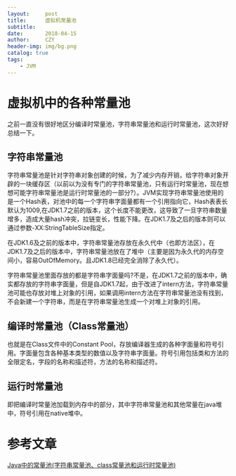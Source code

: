```yaml
---
layout:     post
title:      虚拟机常量池
subtitle:   
date:       2018-04-15
author:     CZY
header-img: img/bg.png
catalog: true
tags:
    - JVM
---
```


# 虚拟机中的各种常量池

之前一直没有很好地区分编译时常量池，字符串常量池和运行时常量池，这次好好总结一下。

## 字符串常量池

字符串常量池是针对字符串对象创建的时候，为了减少内存开销，给字符串对象开辟的一块缓存区（以前以为没有专门的字符串常量池，只有运行时常量池，现在想想可能字符串常量池是运行时常量池的一部分?）。JVM实现字符串常量池使用的是一个Hash表，对池中的每一个字符串字面量都有一个引用指向它，Hash表表长默认为1009,在JDK1.7之前的版本，这个长度不能更改，这导致了一旦字符串数量增多，造成大量hash冲突，拉链变长，性能下降。在JDK1.7及之后的版本则可以通过参数-XX:StringTableSize指定。

在JDK1.6及之前的版本中，字符串常量池存放在永久代中（也即方法区），在JDK1.7及之后的版本中，字符串常量池放在了堆中（主要是因为永久代的内存空间小，容易OutOfMemory。且JDK1.8已经完全消除了永久代）。

字符串常量池里面存放的都是字符串字面量吗?不是，在JDK1.7之前的版本中，确实都存放的字符串字面量，但是自JDK1.7起，由于改进了intern方法，字符串常量池可能也存放对堆上对象的引用，如果调用intern方法在字符串常量池没有找到，不会新建一个字符串，而是在字符串常量池生成一个对堆上对象的引用。

## 编译时常量池（Class常量池）

也就是在Class文件中的Constant Pool，存放编译器生成的各种字面量和符号引用。字面量包含各种基本类型的数值以及字符串字面量。符号引用包括类和方法的全限定名，字段的名称和描述符，方法的名称和描述符。

## 运行时常量池

即把编译时常量池加载到内存中的部分，其中字符串常量池和其他常量在java堆中，符号引用在native堆中。

# 参考文章

[Java中的常量池(字符串常量池、class常量池和运行时常量池)](https://blog.csdn.net/zm13007310400/article/details/77534349)
